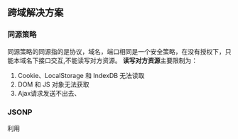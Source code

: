 ##  跨域解决方案
### 同源策略
同源策略的同源指的是协议，域名，端口相同是一个安全策略，在没有授权下，只能本域名下接口交互,不能读写对方资源。
**读写对方资源**主要限制为：
1. Cookie、LocalStorage 和 IndexDB 无法读取
2. DOM 和 JS 对象无法获取
3. Ajax请求发送不出去、

### JSONP
利用<script>标签不受同源策略限制的影响。通过动态创建script，在请求一个带参网址实现跨域通信
- 实现流程：
1. 声明一个回调函数，将回调函数名作为参数传递给跨域请求的服务器，函数形参为要获取的数据(服务器端返回的数据)
2. 创建一个 script 标签，跨域请求地址作为 script 标签的 src 属性值
3. 服务器收到请求后取出参数和回调函数名，将相应的数据作为回调函数的参数并返回给客户端调用回调函数
- 优点
1. 实现简单
2. 兼容性好
- 缺点
1. 只支持get请求方式(script标签只支持get方法)
2. 有安全性问题(容易受XSS攻击)
3. 需要服务端配合 JSONP 进行一定程度的改造

### CORS
CORS是一个W3C标准，全程是跨域资源共享
<!-- 它使用额为的HTTP头来告诉浏览器，让运行在一个origin上的web应用被准许访问来自不同源服务器上的指定的资源。 -->
能否实现CORS的关键在于服务器能否对此提供支持。
**服务端设置 Access-Control-Allow-Origin 就可以开启 CORS**
浏览器会把请求分为简单请求和非简单请求  
- 简单请求
满足下面的方式是简单请求
1. 请求方式为HEAD、POST 或者 GET
2. http头信息不超出一下字段：Accept、Accept-Language 、 Content-Language、 Last-Event-ID、 Content-Type

满足这两个条件的，就是简单请求。对于简单请求，对于简单请求，浏览器直接发出CORS请求。具体来说，就是在头信息之中，增加一个Origin字段：
```html
Origin: http://imooc.com
```
服务器根据这个字段，决定是否同于跨域。
1. 同意的话证明在许可范围内，就会多出一个关键的字段 Access-Control-Allow-Origin，运行跨域
2. 不同意的话，会抛出错误。

- 复杂请求

不满足上面简单请求的就是复杂请求
复杂请求跨域在正式通信前会先发送一个 OPTIONS 请求 --- "预检"请求，确认服务器是否允许跨域请求。
确认当前网页所在的域名是否在服务器的许可名单之中、明确可以使用的 HTTP 请求方法和头信息字段。只有在这个请求返回成功的情况下，浏览器才会发出正式的请求。

### CORS 和 JSONP 的对比
CORS 的优势，往往是相对于 JSONP 来说的：JSONP只支持GET请求，而CORS支持所有类型的HTTP请求。但相应地，JSONP在低版本 IE 上也可以畅通无阻，CORS 就没有这么好的兼容性了。

## postMessage
postMessage 是 HTML5 XMLHttRequest Level 2 中的 API，允许来自不同源的脚本采用异步方式进行有限的通信，可以实现跨文本档、多窗口、跨域消息传递

## Nginx 反向代理
即所有客户端的请求都必须先经过 nginx 的处理，nginx 作为代理服务器再讲请求转发给 node 或者 java 服务，这样就规避了同源策略

